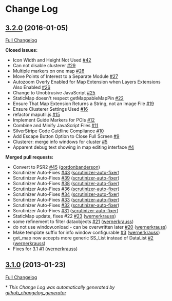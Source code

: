 # Change Log

## [3.2.0](https://github.com/gordonbanderson/Mappable/tree/3.2.0) (2016-01-05)
[Full Changelog](https://github.com/gordonbanderson/Mappable/compare/3.1.0...3.2.0)

**Closed issues:**

- Icon Width and Height Not Used [\#42](https://github.com/gordonbanderson/Mappable/issues/42)
- Can not disable clusterer [\#29](https://github.com/gordonbanderson/Mappable/issues/29)
- Multiple markers on one map [\#28](https://github.com/gordonbanderson/Mappable/issues/28)
- Move Points of Interest to a Separate Module [\#27](https://github.com/gordonbanderson/Mappable/issues/27)
- Autozoom Overly Enabled for Map Extension when Layers Extensions Also Enabled [\#26](https://github.com/gordonbanderson/Mappable/issues/26)
- Change to Unobtrusive JavaScript [\#25](https://github.com/gordonbanderson/Mappable/issues/25)
- StaticMap doesn't respect getMappableMapPin [\#22](https://github.com/gordonbanderson/Mappable/issues/22)
- Ensure That Map Extension Returns a String, not an Image File [\#19](https://github.com/gordonbanderson/Mappable/issues/19)
- Ensure Clusterer Settings Used [\#16](https://github.com/gordonbanderson/Mappable/issues/16)
- refactor maputil.js [\#15](https://github.com/gordonbanderson/Mappable/issues/15)
- Implement Guide Markers for POIs [\#12](https://github.com/gordonbanderson/Mappable/issues/12)
- Combine and Minify JavaScript Files [\#11](https://github.com/gordonbanderson/Mappable/issues/11)
- SilverStripe Code Guidline Compliance [\#10](https://github.com/gordonbanderson/Mappable/issues/10)
- Add Escape Button Option to Close Full Screen [\#9](https://github.com/gordonbanderson/Mappable/issues/9)
- Clusterer: merge info windows for cluster [\#5](https://github.com/gordonbanderson/Mappable/issues/5)
- Apparent debug text showing in map editing interface [\#4](https://github.com/gordonbanderson/Mappable/issues/4)

**Merged pull requests:**

- Convert to PSR2 [\#45](https://github.com/gordonbanderson/Mappable/pull/45) ([gordonbanderson](https://github.com/gordonbanderson))
- Scrutinizer Auto-Fixes [\#43](https://github.com/gordonbanderson/Mappable/pull/43) ([scrutinizer-auto-fixer](https://github.com/scrutinizer-auto-fixer))
- Scrutinizer Auto-Fixes [\#39](https://github.com/gordonbanderson/Mappable/pull/39) ([scrutinizer-auto-fixer](https://github.com/scrutinizer-auto-fixer))
- Scrutinizer Auto-Fixes [\#38](https://github.com/gordonbanderson/Mappable/pull/38) ([scrutinizer-auto-fixer](https://github.com/scrutinizer-auto-fixer))
- Scrutinizer Auto-Fixes [\#36](https://github.com/gordonbanderson/Mappable/pull/36) ([scrutinizer-auto-fixer](https://github.com/scrutinizer-auto-fixer))
- Scrutinizer Auto-Fixes [\#34](https://github.com/gordonbanderson/Mappable/pull/34) ([scrutinizer-auto-fixer](https://github.com/scrutinizer-auto-fixer))
- Scrutinizer Auto-Fixes [\#33](https://github.com/gordonbanderson/Mappable/pull/33) ([scrutinizer-auto-fixer](https://github.com/scrutinizer-auto-fixer))
- Scrutinizer Auto-Fixes [\#32](https://github.com/gordonbanderson/Mappable/pull/32) ([scrutinizer-auto-fixer](https://github.com/scrutinizer-auto-fixer))
- Scrutinizer Auto-Fixes [\#31](https://github.com/gordonbanderson/Mappable/pull/31) ([scrutinizer-auto-fixer](https://github.com/scrutinizer-auto-fixer))
- StaticMap update, fixes \#22 [\#23](https://github.com/gordonbanderson/Mappable/pull/23) ([wernerkrauss](https://github.com/wernerkrauss))
- some refinement to filter dataobjects  [\#21](https://github.com/gordonbanderson/Mappable/pull/21) ([wernerkrauss](https://github.com/wernerkrauss))
- do not use window.onload - can be overwritten later [\#20](https://github.com/gordonbanderson/Mappable/pull/20) ([wernerkrauss](https://github.com/wernerkrauss))
- Make template suffix for info window configurable [\#3](https://github.com/gordonbanderson/Mappable/pull/3) ([wernerkrauss](https://github.com/wernerkrauss))
- get\_map now accepts more generic SS\_List instead of DataList [\#2](https://github.com/gordonbanderson/Mappable/pull/2) ([wernerkrauss](https://github.com/wernerkrauss))
- Fixes for 3.1 [\#1](https://github.com/gordonbanderson/Mappable/pull/1) ([wernerkrauss](https://github.com/wernerkrauss))

## [3.1.0](https://github.com/gordonbanderson/Mappable/tree/3.1.0) (2013-01-23)
[Full Changelog](https://github.com/gordonbanderson/Mappable/compare/1.0.0...3.1.0)



\* *This Change Log was automatically generated by [github_changelog_generator](https://github.com/skywinder/Github-Changelog-Generator)*